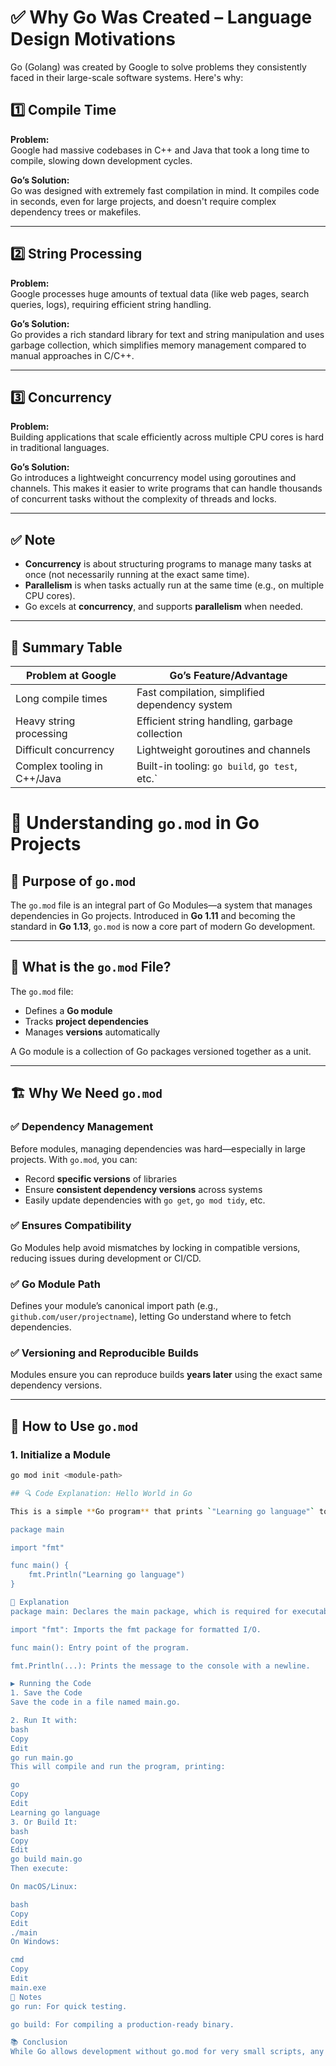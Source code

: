 # ✅ Why Go Was Created – Language Design Motivations

Go (Golang) was created by Google to solve problems they consistently faced in their large-scale software systems. Here's why:

## 1️⃣ Compile Time

**Problem:**  
Google had massive codebases in C++ and Java that took a long time to compile, slowing down development cycles.

**Go’s Solution:**  
Go was designed with extremely fast compilation in mind. It compiles code in seconds, even for large projects, and doesn't require complex dependency trees or makefiles.

---

## 2️⃣ String Processing

**Problem:**  
Google processes huge amounts of textual data (like web pages, search queries, logs), requiring efficient string handling.

**Go’s Solution:**  
Go provides a rich standard library for text and string manipulation and uses garbage collection, which simplifies memory management compared to manual approaches in C/C++.

---

## 3️⃣ Concurrency

**Problem:**  
Building applications that scale efficiently across multiple CPU cores is hard in traditional languages.

**Go’s Solution:**  
Go introduces a lightweight concurrency model using goroutines and channels. This makes it easier to write programs that can handle thousands of concurrent tasks without the complexity of threads and locks.

---

## ✅ Note

- **Concurrency** is about structuring programs to manage many tasks at once (not necessarily running at the exact same time).
- **Parallelism** is when tasks actually run at the same time (e.g., on multiple CPU cores).
- Go excels at **concurrency**, and supports **parallelism** when needed.

---

## 🧠 Summary Table

| Problem at Google           | Go’s Feature/Advantage                        |
|----------------------------|-----------------------------------------------|
| Long compile times         | Fast compilation, simplified dependency system |
| Heavy string processing    | Efficient string handling, garbage collection  |
| Difficult concurrency      | Lightweight goroutines and channels            |
| Complex tooling in C++/Java| Built-in tooling: `go build`, `go test`, etc.` |


# 📘 Understanding `go.mod` in Go Projects

## 📝 Purpose of `go.mod`

The `go.mod` file is an integral part of Go Modules—a system that manages dependencies in Go projects. Introduced in **Go 1.11** and becoming the standard in **Go 1.13**, `go.mod` is now a core part of modern Go development.

---

## 📌 What is the `go.mod` File?

The `go.mod` file:

- Defines a **Go module**
- Tracks **project dependencies**
- Manages **versions** automatically

A Go module is a collection of Go packages versioned together as a unit.

---

## 🏗 Why We Need `go.mod`

### ✅ Dependency Management

Before modules, managing dependencies was hard—especially in large projects. With `go.mod`, you can:

- Record **specific versions** of libraries
- Ensure **consistent dependency versions** across systems
- Easily update dependencies with `go get`, `go mod tidy`, etc.

### ✅ Ensures Compatibility

Go Modules help avoid mismatches by locking in compatible versions, reducing issues during development or CI/CD.

### ✅ Go Module Path

Defines your module’s canonical import path (e.g., `github.com/user/projectname`), letting Go understand where to fetch dependencies.

### ✅ Versioning and Reproducible Builds

Modules ensure you can reproduce builds **years later** using the exact same dependency versions.

---

## 🔧 How to Use `go.mod`

### 1. Initialize a Module

```bash
go mod init <module-path>

## 🔍 Code Explanation: Hello World in Go

This is a simple **Go program** that prints `"Learning go language"` to the console. Let's break it down:`

package main

import "fmt"

func main() {
    fmt.Println("Learning go language")
}

🧠 Explanation
package main: Declares the main package, which is required for executable programs.

import "fmt": Imports the fmt package for formatted I/O.

func main(): Entry point of the program.

fmt.Println(...): Prints the message to the console with a newline.

▶️ Running the Code
1. Save the Code
Save the code in a file named main.go.

2. Run It with:
bash
Copy
Edit
go run main.go
This will compile and run the program, printing:

go
Copy
Edit
Learning go language
3. Or Build It:
bash
Copy
Edit
go build main.go
Then execute:

On macOS/Linux:

bash
Copy
Edit
./main
On Windows:

cmd
Copy
Edit
main.exe
🧾 Notes
go run: For quick testing.

go build: For compiling a production-ready binary.

📚 Conclusion
While Go allows development without go.mod for very small scripts, any serious project should use it. It enables modern dependency management, reproducible builds, and smoother development. The included sample program is a perfect starting point for exploring Go further.

